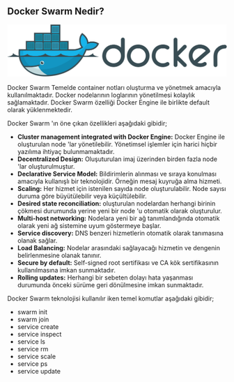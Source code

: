 ## Docker Swarm Nedir?


![](https://github.com/mrtyildiz/Blog-Post/blob/main/Docker/img/Docker_logo.svg.png)

Docker Swarm Temelde container notları oluşturma ve yönetmek amacıyla kullanılmaktadır.
Docker nodelarının loglarının yönetilmesi kolaylık sağlamaktadır. Docker Swarm özelliği 
Docker Engine ile birlikte default olarak yüklenmektedir.

Docker Swarm 'ın öne çıkan özellikleri aşağıdaki gibidir;

* __Cluster management integrated with Docker Engine:__ Docker Engine ile oluşturulan node 'lar yönetilebilir. Yönetimsel işlemler için harici hiçbir yazılıma ihtiyaç bulunmamaktadır.
* __Decentralized Design:__ Oluşuturulan imaj üzerinden birden fazla node 'lar oluşturulmuştur. 
* __Declarative Service Model:__ Bildirimlerin alınması ve sıraya konulması amacıyla kullanışlı bir teknolojidir. Örneğin mesaj kuyruğa alma hizmeti.
* __Scaling:__ Her hizmet için istenilen sayıda node oluşturulabilir. Node sayısı duruma göre büyütülebilir veya küçültülebilir.
* __Desired state reconciliation:__ oluşturulan nodelardan herhangi birinin çökmesi durumunda yerine yeni bir node 'u otomatik olarak oluşturulur.
* __Multi-host networking:__ Nodelara yeni bir ağ tanımlandığında otomatik olarak yeni ağ sistemine uyum göstermeye başlar.
* __Service discovery:__ DNS benzeri hizmetlerin otomatik olarak tanımasına olanak sağlar.
* __Load Balancing:__ Nodelar arasındaki sağlayacağı hizmetin ve dengenin belirlenmesine olanak tanınır.
* __Secure by default:__ Self-signed root sertifikası ve CA kök sertifikasının kullanılmasına imkan sunmaktadır.
* __Rolling updates:__ Herhangi bir sebeten dolayı hata yaşanması durumunda önceki sürüme geri dönülmesine imkan sunmaktadır.



Docker Swarm teknolojisi kullanılır iken temel komutlar aşağıdaki gibidir;

* swarm init
* swarm join
* service create
* service inspect
* service ls
* service rm
* service scale
* service ps
* service update
